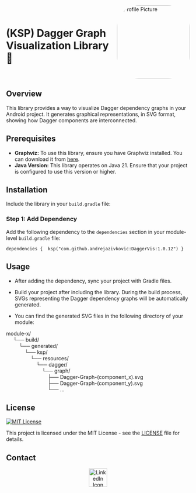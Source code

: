 <div style="display: flex; align-items: center;">
    <h1 style="margin-right: 10px;">(KSP) Dagger Graph Visualization Library 🥳</h1>
    <img src="https://github.com/andrejazivkovic/DaggerVis/blob/master/app/src/main/res/drawable/dagger_graph_vis.jpeg?raw=true" 
         alt="Profile Picture" 
         style="border-radius: 30%; width: 200px; height: 200px; object-fit: cover;"/>
</div>



## Overview

This library provides a way to visualize Dagger dependency graphs in your Android project. It generates graphical representations, in SVG format, showing how Dagger components are interconnected.

## Prerequisites

- **Graphviz:** To use this library, ensure you have Graphviz installed. You can download it from [here](https://graphviz.org/download/).
- **Java Version:** This library operates on Java 21. Ensure that your project is configured to use this version or higher.

## Installation

Include the library in your `build.gradle` file:

### Step 1: Add Dependency

Add the following dependency to the `dependencies` section in your module-level `build.gradle` file:

`dependencies { 
    ksp("com.github.andrejazivkovic:DaggerVis:1.0.12")
}`

## Usage
- After adding the dependency, sync your project with Gradle files.
  
- Build your project after including the library. During the build process, SVGs representing the Dagger dependency graphs will be automatically generated.
  
- You can find the generated SVG files in the following directory of your module:

module-x/  
&nbsp;&nbsp;&nbsp;&nbsp; └── build/  
&nbsp;&nbsp;&nbsp;&nbsp;&nbsp;&nbsp;&nbsp;&nbsp; └── generated/  
&nbsp;&nbsp;&nbsp;&nbsp;&nbsp;&nbsp;&nbsp;&nbsp;&nbsp;&nbsp;&nbsp;&nbsp; └── ksp/  
&nbsp;&nbsp;&nbsp;&nbsp;&nbsp;&nbsp;&nbsp;&nbsp;&nbsp;&nbsp;&nbsp;&nbsp;&nbsp;&nbsp;&nbsp;&nbsp; └── resources/  
&nbsp;&nbsp;&nbsp;&nbsp;&nbsp;&nbsp;&nbsp;&nbsp;&nbsp;&nbsp;&nbsp;&nbsp;&nbsp;&nbsp;&nbsp;&nbsp;&nbsp;&nbsp;&nbsp;&nbsp; └── dagger/  
&nbsp;&nbsp;&nbsp;&nbsp;&nbsp;&nbsp;&nbsp;&nbsp;&nbsp;&nbsp;&nbsp;&nbsp;&nbsp;&nbsp;&nbsp;&nbsp;&nbsp;&nbsp;&nbsp;&nbsp;&nbsp;&nbsp;&nbsp;&nbsp; └── graph/  
&nbsp;&nbsp;&nbsp;&nbsp;&nbsp;&nbsp;&nbsp;&nbsp;&nbsp;&nbsp;&nbsp;&nbsp;&nbsp;&nbsp;&nbsp;&nbsp;&nbsp;&nbsp;&nbsp;&nbsp;&nbsp;&nbsp;&nbsp;&nbsp;&nbsp;&nbsp;&nbsp;&nbsp; ├── Dagger-Graph-(component_x).svg  
&nbsp;&nbsp;&nbsp;&nbsp;&nbsp;&nbsp;&nbsp;&nbsp;&nbsp;&nbsp;&nbsp;&nbsp;&nbsp;&nbsp;&nbsp;&nbsp;&nbsp;&nbsp;&nbsp;&nbsp;&nbsp;&nbsp;&nbsp;&nbsp;&nbsp;&nbsp;&nbsp;&nbsp; ├── Dagger-Graph-(component_y).svg  
&nbsp;&nbsp;&nbsp;&nbsp;&nbsp;&nbsp;&nbsp;&nbsp;&nbsp;&nbsp;&nbsp;&nbsp;&nbsp;&nbsp;&nbsp;&nbsp;&nbsp;&nbsp;&nbsp;&nbsp;&nbsp;&nbsp;&nbsp;&nbsp;&nbsp;&nbsp;&nbsp;&nbsp; └── ...


## License

[![MIT License](https://img.shields.io/badge/License-MIT-yellow.svg)](https://opensource.org/licenses/MIT)

This project is licensed under the MIT License - see the [LICENSE](LICENSE) file for details.

## Contact
<div style="text-align: center;">
    <a href="https://www.linkedin.com/in/andreja-zivkovic-80015a157">
        <img src="https://upload.wikimedia.org/wikipedia/commons/8/81/LinkedIn_icon.svg" alt="LinkedIn Icon" width="50"/>
    </a>
</div>
